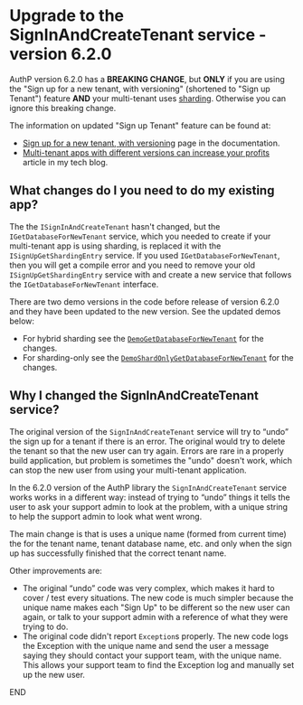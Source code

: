 # Upgrade to the SignInAndCreateTenant service - version 6.2.0

AuthP version 6.2.0 has a **BREAKING CHANGE**, but **ONLY** if you are using the "Sign up for a new tenant, with versioning" (shortened to "Sign up Tenant") feature **AND** your multi-tenant uses [sharding](https://github.com/JonPSmith/AuthPermissions.AspNetCore/wiki/Sharding-explained). Otherwise you can ignore this breaking change.

The information on updated "Sign up Tenant" feature can be found at:

- [Sign up for a new tenant, with versioning](https://github.com/JonPSmith/AuthPermissions.AspNetCore/wiki/Sign-up-for-a-new-tenant%2C-with-versioning) page in the documentation.
- [Multi-tenant apps with different versions can increase your profits](https://www.thereformedprogrammer.net/multi-tenant-apps-with-different-versions-can-increase-your-profits/) article in my tech blog.

## What changes do I you need to do my existing app?

The the `ISignInAndCreateTenant` hasn't changed, but the `IGetDatabaseForNewTenant` service, which you needed to create if your multi-tenant app is using sharding, is replaced it with the  `ISignUpGetShardingEntry` service. If you used `IGetDatabaseForNewTenant`, then you will get a compile error and you need to remove your old `ISignUpGetShardingEntry` service with and create a new service that follows the `IGetDatabaseForNewTenant` interface.

There are two demo versions in the code before release of version 6.2.0 and they have been updated to the new version. See the updated demos below:

- For hybrid sharding see the [`DemoGetDatabaseForNewTenant`](https://github.com/JonPSmith/AuthPermissions.AspNetCore/blob/main/AuthPermissions.SupportCode/DemoGetDatabaseForNewTenant.cs) for the changes.
- For sharding-only see the [`DemoShardOnlyGetDatabaseForNewTenant`](https://github.com/JonPSmith/AuthPermissions.AspNetCore/blob/main/AuthPermissions.SupportCode/DemoShardOnlyGetDatabaseForNewTenant.cs) for the changes.

## Why I changed the SignInAndCreateTenant service?

The original version of the `SignInAndCreateTenant` service will try to “undo” the sign up for a tenant if there is an error. The original would try to delete the tenant so that the new user can try again. Errors are rare in a properly build application, but  problem is sometimes the "undo"  doesn't work, which can stop the new user from using your multi-tenant application.

In the 6.2.0 version of the AuthP library the `SignInAndCreateTenant` service works works in a different way: instead of trying to “undo” things it tells the user to ask your support admin to look at the problem, with a unique string to help the support admin to look what went wrong.

The main change is that is uses a unique name (formed from current time) the for the tenant name, tenant database name, etc. and only when the sign up has successfully finished that the correct tenant name.

Other improvements are:

- The original “undo” code was very complex, which makes it hard to cover / test every situations. The new code is much simpler because the unique name makes each "Sign Up" to be different so the new user can again, or talk to your support admin with a reference of what they were trying to do. 
- The original code didn't report `Exception`s properly. The new code logs the Exception with the unique name and send the user a message saying they should contact your support team, with the unique name. This allows your support team to find the Exception log and manually set up the new user.

END